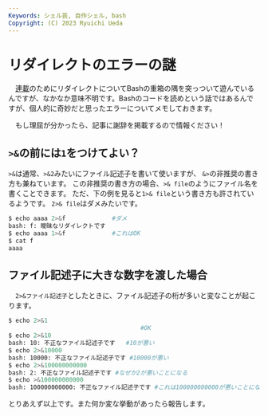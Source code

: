 ```yaml
---
Keywords: シェル芸, 自作シェル, bash
Copyright: (C) 2023 Ryuichi Ueda
---
```


# リダイレクトのエラーの謎

　[連載](/?page=sd_rusty_bash)のためにリダイレクトについてBashの重箱の隅を突っついて遊んでいるんですが、なかなか意味不明です。Bashのコードを読めという話ではあるんですが、個人的に奇妙だと思ったエラーについてメモしておきます。

　もし理屈が分かったら、記事に謝辞を掲載するので情報ください！

## `>&`の前には`1`をつけてよい？

`>&`は通常、`>&2`みたいにファイル記述子を書いて使いますが、
`&>`の非推奨の書き方も兼ねています。
この非推奨の書き方の場合、`>& file`のようにファイル名を書くことできます。
ただ、下の例を見ると`1>& file`という書き方も許されているようです。
`2>& file`はダメみたいです。

```bash
$ echo aaaa 2>&f             #ダメ
bash: f: 曖昧なリダイレクトです
$ echo aaaa 1>&f             #これはOK
$ cat f
aaaa
```

## ファイル記述子に大きな数字を渡した場合

　`2>&ファイル記述子`としたときに、ファイル記述子の桁が多いと変なことが起こります。

```bash
$ echo 2>&1
                                     #OK
$ echo 2>&10
bash: 10: 不正なファイル記述子です   #10が悪い
$ echo 2>&10000
bash: 10000: 不正なファイル記述子です #10000が悪い
$ echo 2>&100000000000
bash: 2: 不正なファイル記述子です #なぜか2が悪いことになる
$ echo >&100000000000
bash: 100000000000: 不正なファイル記述子です #これは100000000000が悪いことになる
```

とりあえず以上です。また何か変な挙動があったら報告します。
